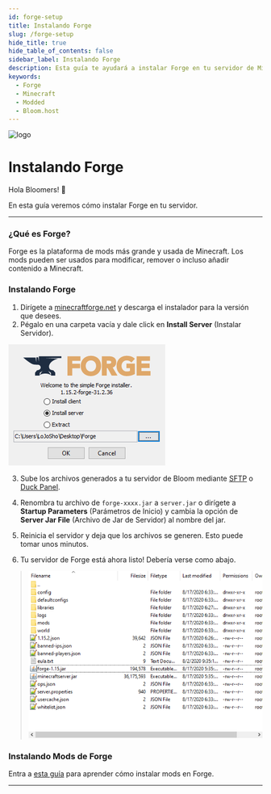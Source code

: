```yaml
---
id: forge-setup
title: Instalando Forge
slug: /forge-setup
hide_title: true
hide_table_of_contents: false
sidebar_label: Instalando Forge
description: Esta guía te ayudará a instalar Forge en tu servidor de Minecraft.
keywords:
  - Forge
  - Minecraft
  - Modded
  - Bloom.host
---
```


<div class="text--center">
<img src="https://bloom.host/logo-white.svg" alt="logo" height="50%" width="50%"/>
<h1>Instalando Forge</h1>
</div>

Hola Bloomers! 👋

En esta guía veremos cómo instalar Forge en tu servidor.

---

### ¿Qué es Forge?

Forge es la plataforma de mods más grande y usada de Minecraft.
Los mods pueden ser usados para modificar, remover o incluso añadir contenido a Minecraft.

### Instalando Forge
1. Dirígete a [minecraftforge.net](http://files.minecraftforge.net/) y descarga el instalador para la versión que desees.
2. Pégalo en una carpeta vacía y dale click en **Install Server** (Instalar Servidor).

![Bloom.host Forge](../../../../../static/imgs/plugins_and_modifications/forge_setup/1.png)

3. Sube los archivos generados a tu servidor de Bloom mediante [SFTP](../using_the_panel/sftp.md) o [Duck Panel](https://mc.bloom.host/).

4. Renombra tu archivo de `forge-xxxx.jar` a `server.jar` o dirígete a **Startup Parameters** (Parámetros de Inicio)
y cambia la opción de **Server Jar File** (Archivo de Jar de Servidor) al nombre del jar.

5. Reinicia el servidor y deja que los archivos se generen. Esto puede tomar unos minutos.

6. Tu servidor de Forge está ahora listo! Debería verse como abajo.
>
> ![Bloom.host Forge](../../../../../static/imgs/plugins_and_modifications/forge_setup/2.png)

### Instalando Mods de Forge

Entra a [esta guía](forge-mods) para aprender cómo instalar mods en Forge.

---
